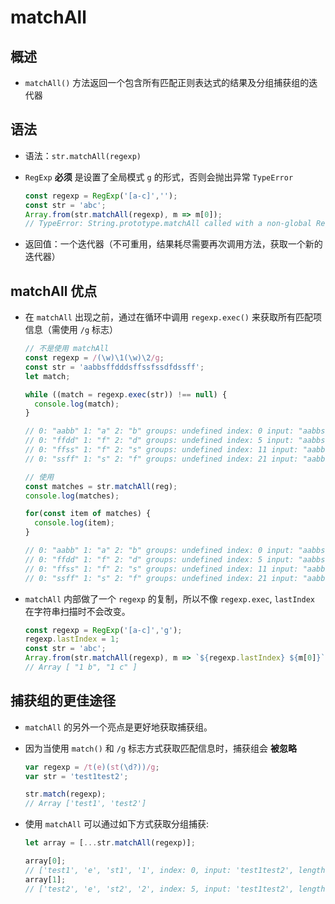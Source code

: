 # matchAll

## 概述

  - `matchAll()` 方法返回一个包含所有匹配正则表达式的结果及分组捕获组的迭代器

## 语法

  - 语法：`str.matchAll(regexp)`

  - `RegExp` **必须** 是设置了全局模式 `g` 的形式，否则会抛出异常 `TypeError`

    ```javascript
    const regexp = RegExp('[a-c]','');
    const str = 'abc';
    Array.from(str.matchAll(regexp), m => m[0]);
    // TypeError: String.prototype.matchAll called with a non-global RegExp argument
    ```

  - 返回值：一个迭代器（不可重用，结果耗尽需要再次调用方法，获取一个新的迭代器）

## matchAll 优点

  - 在 `matchAll` 出现之前，通过在循环中调用 `regexp.exec()` 来获取所有匹配项信息（需使用 `/g` 标志）

    ```javascript
    // 不是使用 matchAll
    const regexp = /(\w)\1(\w)\2/g;
    const str = 'aabbsffdddsffssfssdfdssff';
    let match;

    while ((match = regexp.exec(str)) !== null) {
      console.log(match);
    }

    // 0: "aabb" 1: "a" 2: "b" groups: undefined index: 0 input: "aabbsffdddsffssfssdfdssff" length: 3
    // 0: "ffdd" 1: "f" 2: "d" groups: undefined index: 5 input: "aabbsffdddsffssfssdfdssff" length: 3
    // 0: "ffss" 1: "f" 2: "s" groups: undefined index: 11 input: "aabbsffdddsffssfssdfdssff" length: 3
    // 0: "ssff" 1: "s" 2: "f" groups: undefined index: 21 input: "aabbsffdddsffssfssdfdssff" length: 3
    ```

    ```javascript
    // 使用
    const matches = str.matchAll(reg);
    console.log(matches);

    for(const item of matches) {
      console.log(item);
    }

    // 0: "aabb" 1: "a" 2: "b" groups: undefined index: 0 input: "aabbsffdddsffssfssdfdssff" length: 3
    // 0: "ffdd" 1: "f" 2: "d" groups: undefined index: 5 input: "aabbsffdddsffssfssdfdssff" length: 3
    // 0: "ffss" 1: "f" 2: "s" groups: undefined index: 11 input: "aabbsffdddsffssfssdfdssff" length: 3
    // 0: "ssff" 1: "s" 2: "f" groups: undefined index: 21 input: "aabbsffdddsffssfssdfdssff" length: 3
    ```

  - `matchAll` 内部做了一个 `regexp` 的复制，所以不像 `regexp.exec`, `lastIndex` 在字符串扫描时不会改变。

    ```javascript
    const regexp = RegExp('[a-c]','g');
    regexp.lastIndex = 1;
    const str = 'abc';
    Array.from(str.matchAll(regexp), m => `${regexp.lastIndex} ${m[0]}`);
    // Array [ "1 b", "1 c" ]
    ```

## 捕获组的更佳途径

  - `matchAll` 的另外一个亮点是更好地获取捕获组。

  - 因为当使用 `match()` 和 `/g` 标志方式获取匹配信息时，捕获组会 **被忽略**

    ```javascript
    var regexp = /t(e)(st(\d?))/g;
    var str = 'test1test2';

    str.match(regexp);
    // Array ['test1', 'test2']
    ```

  - 使用 `matchAll` 可以通过如下方式获取分组捕获:

    ```javascript
    let array = [...str.matchAll(regexp)];

    array[0];
    // ['test1', 'e', 'st1', '1', index: 0, input: 'test1test2', length: 4]
    array[1];
    // ['test2', 'e', 'st2', '2', index: 5, input: 'test1test2', length: 4]
    ```
